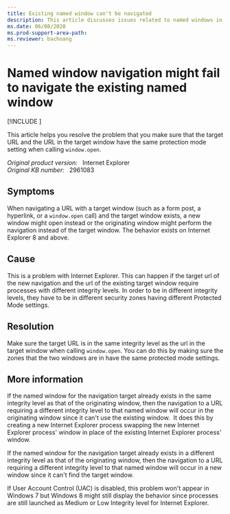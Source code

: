 ```yaml
---
title: Existing named window can't be navigated
description: This article discusses issues related to named windows in Internet Explorer. This happens when the target url of the new navigation and the URL of the existing target window require processes with different integrity levels.
ms.date: 06/08/2020
ms.prod-support-area-path: 
ms.reviewer: bachoang
---
```

# Named window navigation might fail to navigate the existing named window

[!INCLUDE [](../includes/browsers-important.md)]

This article helps you resolve the problem that you make sure that the target URL and the URL in the target window have the same protection mode setting when calling `window.open`.

_Original product version:_ &nbsp; Internet Explorer  
_Original KB number:_ &nbsp; 2961083

## Symptoms

When navigating a URL with a target window (such as a form post, a hyperlink, or a `window.open` call) and the target window exists, a new window might open instead or the originating window might perform the navigation instead of the target window. The behavior exists on Internet Explorer 8 and above.

## Cause

This is a problem with Internet Explorer. This can happen if the target url of the new navigation and the url of the existing target window require processes with different integrity levels. In order to be in different integrity levels, they have to be in different security zones having different Protected Mode settings.

## Resolution

Make sure the target URL is in the same integrity level as the url in the target window when calling `window.open`. You can do this by making sure the zones that the two windows are in have the same protected mode settings.

## More information

If the named window for the navigation target already exists in the same integrity level as that of the originating window, then the navigation to a URL requiring a different integrity level to that named window will occur in the originating window since it can't use the existing window.  It does this by creating a new Internet Explorer process swapping the new Internet Explorer process' window in place of the existing Internet Explorer process' window.

If the named window for the navigation target already exists in a different integrity level as that of the originating window, then the navigation to a URL requiring a different integrity level to that named window will occur in a new window since it can't find the target window.

If User Account Control (UAC) is disabled, this problem won't appear in Windows 7 but Windows 8 might still display the behavior since processes are still launched as Medium or Low Integrity level for Internet Explorer.
